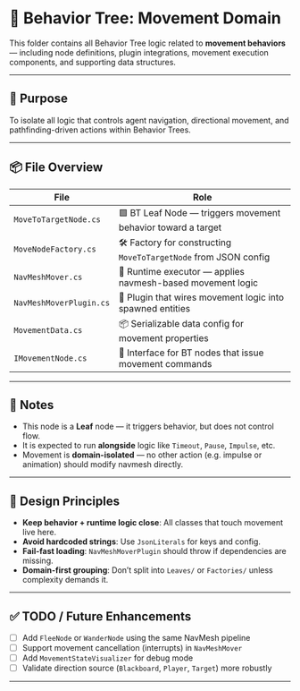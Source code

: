﻿# 🧠 Behavior Tree: Movement Domain

This folder contains all Behavior Tree logic related to **movement behaviors** — including node definitions, plugin integrations, movement execution components, and supporting data structures.

---

## 🔧 Purpose

To isolate all logic that controls agent navigation, directional movement, and pathfinding-driven actions within Behavior Trees.

---

## 📦 File Overview

| File                     | Role                                          |
|--------------------------|-----------------------------------------------|
| `MoveToTargetNode.cs`    | 🟩 BT Leaf Node — triggers movement behavior toward a target |
| `MoveNodeFactory.cs`     | 🛠️ Factory for constructing `MoveToTargetNode` from JSON config |
| `NavMeshMover.cs`        | 🧱 Runtime executor — applies navmesh-based movement logic |
| `NavMeshMoverPlugin.cs`  | 🔌 Plugin that wires movement logic into spawned entities |
| `MovementData.cs`        | 📦 Serializable data config for movement properties |
| `IMovementNode.cs`       | 📐 Interface for BT nodes that issue movement commands |

---

## 🧠 Notes

- This node is a **Leaf** node — it triggers behavior, but does not control flow.
- It is expected to run **alongside** logic like `Timeout`, `Pause`, `Impulse`, etc.
- Movement is **domain-isolated** — no other action (e.g. impulse or animation) should modify navmesh directly.

---

## 📏 Design Principles

- **Keep behavior + runtime logic close**: All classes that touch movement live here.
- **Avoid hardcoded strings**: Use `JsonLiterals` for keys and config.
- **Fail-fast loading**: `NavMeshMoverPlugin` should throw if dependencies are missing.
- **Domain-first grouping**: Don’t split into `Leaves/` or `Factories/` unless complexity demands it.

---

## ✅ TODO / Future Enhancements

- [ ] Add `FleeNode` or `WanderNode` using the same NavMesh pipeline
- [ ] Support movement cancellation (interrupts) in `NavMeshMover`
- [ ] Add `MovementStateVisualizer` for debug mode
- [ ] Validate direction source (`Blackboard`, `Player`, `Target`) more robustly

---
